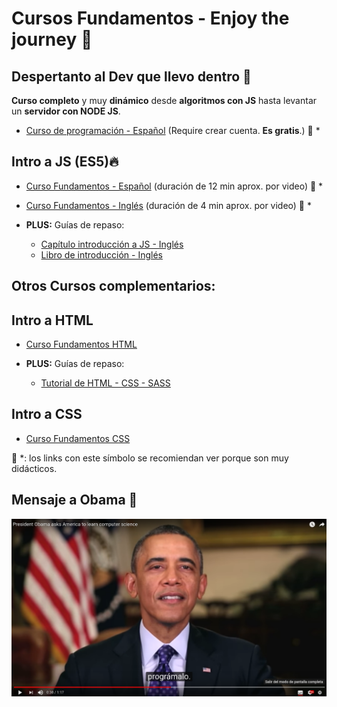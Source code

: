 # Cursos Fundamentos - Enjoy the journey 🎉
## Despertanto al Dev que llevo dentro 🚀
  **Curso completo** y muy **dinámico** desde **algoritmos con JS** hasta levantar un **servidor con NODE JS**.
  - [Curso de programación - Español][curso_intro_programacion] (Require crear cuenta. **Es gratis**.) 💯 *

## Intro a JS (ES5)🔥
  - [Curso Fundamentos - Español][tuto_JS_1_ESP] (duración de 12 min aprox. por video) 💯 *
  - [Curso Fundamentos - Inglés][tuto_JS_2_EN] (duración de 4 min aprox. por video) 💯 *

  - **PLUS:** Guías de repaso:
    - [Capítulo introducción a JS - Inglés][book_JS_1_EN]
    - [Libro de introducción - Inglés][book_JS_2_EN]

## Otros Cursos complementarios:

## Intro a HTML
  - [Curso Fundamentos HTML][tuto_HTML_1_ESP]

  - **PLUS:** Guías de repaso:
    - [Tutorial de HTML - CSS - SASS][book_HTML_1_EN]

## Intro a CSS
  - [Curso Fundamentos CSS][tuto_CSS_1_ESP]

💯 *: los links con este símbolo se recomiendan ver porque son muy didácticos.

## Mensaje a Obama 🙌
[![Every body should learn how to program a computer][obama]][yt_1]

[curso_intro_programacion]: <https://platzi.com/clases/programacion-basica/>

[tuto_HTML_1_ESP]: <https://www.youtube.com/watch?v=cqMfPS8jPys&list=PLhSj3UTs2_yVHt2DgHky_MzzRC58UHE4z>
[book_HTML_1_EN]: <http://marksheet.io/>

[tuto_CSS_1_ESP]: <https://www.youtube.com/watch?v=4CM-wa7abtI&list=PLhSj3UTs2_yU0fGoS1bjpHqky4kCEmTbR&index=11>

[tuto_JS_1_ESP]: <https://www.youtube.com/watch?v=xnWtGNiG2lg&list=PLhSj3UTs2_yVC0iaCGf16glrrfXuiSd0G>
[tuto_JS_2_EN]: <https://www.youtube.com/watch?v=le-URjBhevE&list=PLWKjhJtqVAbk2qRZtWSzCIN38JC_NdhW5>

[book_JS_1_EN]: <https://github.com/getify/You-Dont-Know-JS/blob/master/up%20%26%20going/ch2.md>
[book_JS_2_EN]: <http://eloquentjavascript.net/>

[yt_1]: <https://www.youtube.com/watch?v=6XvmhE1J9PY>
[yt_2]: <https://www.youtube.com/watch?v=sDk1pTDPROI>

[obama]: imgs/obama.png